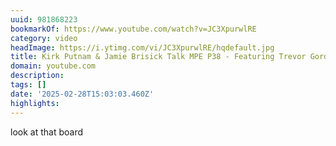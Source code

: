 ```yaml
---
uuid: 981868223
bookmarkOf: https://www.youtube.com/watch?v=JC3XpurwlRE
category: video
headImage: https://i.ytimg.com/vi/JC3XpurwlRE/hqdefault.jpg
title: Kirk Putnam & Jamie Brisick Talk MPE P38 - Featuring Trevor Gordon
domain: youtube.com
description:
tags: []
date: '2025-02-28T15:03:03.460Z'
highlights:
---
```


look at that board

